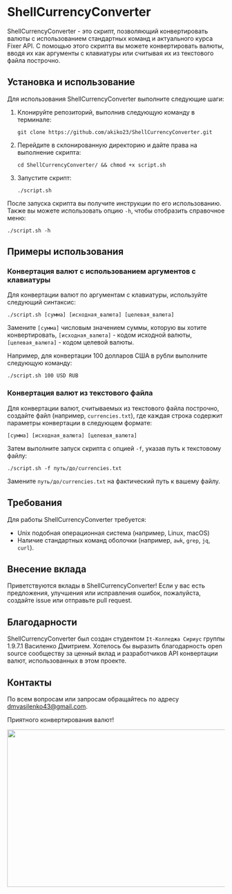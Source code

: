   # ShellCurrencyConverter

ShellCurrencyConverter - это скрипт, позволяющий конвертировать валюты с использованием стандартных команд и актуального курса Fixer API. С помощью этого скрипта вы можете конвертировать валюты, вводя их как аргументы с клавиатуры или считывая их из текстового файла построчно.

## Установка и использование

Для использования ShellCurrencyConverter выполните следующие шаги:

1. Клонируйте репозиторий, выполнив следующую команду в терминале:
   ```
   git clone https://github.com/akiko23/ShellCurrencyConverter.git
   ```

2. Перейдите в склонированную директорию и дайте права на выполнение скрипта:
   ```
   cd ShellCurrencyConverter/ && chmod +x script.sh
   ```

3. Запустите скрипт:
   ```
   ./script.sh
   ```

После запуска скрипта вы получите инструкции по его использованию. Также вы можете использовать опцию `-h`, чтобы отобразить справочное меню:
   ```
   ./script.sh -h
   ```

## Примеры использования

### Конвертация валют с использованием аргументов с клавиатуры

Для конвертации валют по аргументам с клавиатуры, используйте следующий синтаксис:
```
./script.sh [сумма] [исходная_валюта] [целевая_валюта]
```
Замените `[сумма]` числовым значением суммы, которую вы хотите конвертировать, `[исходная_валюта]` - кодом исходной валюты, `[целевая_валюта]` - кодом целевой валюты.

Например, для конвертации 100 долларов США в рубли выполните следующую команду:
```
./script.sh 100 USD RUB
```

### Конвертация валют из текстового файла

Для конвертации валют, считываемых из текстового файла построчно, создайте файл (например, `currencies.txt`), где каждая строка содержит параметры конвертации в следующем формате:
```
[сумма] [исходная_валюта] [целевая_валюта]
```

Затем выполните запуск скрипта с опцией `-f`, указав путь к текстовому файлу:
```
./script.sh -f путь/до/currencies.txt
```
Замените `путь/до/currencies.txt` на фактический путь к вашему файлу.

## Требования

Для работы ShellCurrencyConverter требуется:

- Unix подобная операционная система (например, Linux, macOS)
- Наличие стандартных команд оболочки (например, `awk`, `grep`, `jq`, `curl`).

## Внесение вклада

Приветствуются вклады в ShellCurrencyConverter! Если у вас есть предложения, улучшения или исправления ошибок, пожалуйста, создайте issue или отправьте pull request.

## Благодарности

ShellCurrencyConverter был создан студентом `It-Колледжа Сириус` группы 1.9.7.1 Василенко Дмитрием. Хотелось бы выразить благодарность open source сообществу за ценный вклад и разработчиков API конвертации валют, использованных в этом проекте.

## Контакты

По всем вопросам или запросам обращайтесь по адресу dmvasilenko43@gmail.com.

Приятного конвертирования валют!

<img width="600" height="365" src="https://www.meme-arsenal.com/memes/ee9d59eb87605907186a2407b84f2b89.jpg" />
